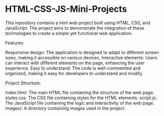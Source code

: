 # HTML-CSS-JS-Mini-Projects
This repository contains a mini web project built using HTML, CSS, and JavaScript. The project aims to demonstrate the integration of these technologies to create a simple yet functional web application.

Features:

Responsive design: The application is designed to adapt to different screen sizes, making it accessible on various devices.
Interactive elements: Users can interact with different elements on the page, enhancing the user experience.
Easy to understand: The code is well-commented and organized, making it easy for developers to understand and modify.

Project Structure:

index.html: The main HTML file containing the structure of the web page.
styles.css: The CSS file containing styles for the HTML elements.
script.js: The JavaScript file containing the logic and interactivity of the web page.
images/: A directory containing images used in the project.
